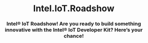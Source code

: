 # <center>Intel.IoT.Roadshow</center>

<h3><center>Intel® IoT Roadshow! Are you ready to build something innovative with the Intel® IoT Developer Kit?  Here’s your chance!</center></h3>

